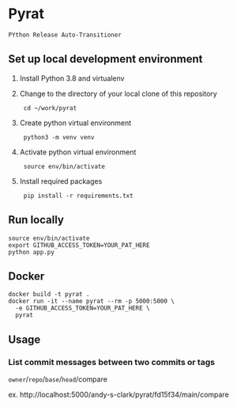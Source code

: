 # Pyrat

`PYthon Release Auto-Transitioner`

## Set up local development environment

1. Install Python 3.8 and virtualenv
2. Change to the directory of your local clone of this repository

        cd ~/work/pyrat
3. Create python virtual environment

        python3 -m venv venv
4. Activate python virtual environment

        source env/bin/activate
5. Install required packages

        pip install -r requirements.txt

## Run locally

    source env/bin/activate
    export GITHUB_ACCESS_TOKEN=YOUR_PAT_HERE
    python app.py

## Docker

    docker build -t pyrat .
    docker run -it --name pyrat --rm -p 5000:5000 \
      -e GITHUB_ACCESS_TOKEN=YOUR_PAT_HERE \
      pyrat

## Usage

### List commit messages between two commits or tags

`owner`/`repo`/`base`/`head`/compare

ex. http://localhost:5000/andy-s-clark/pyrat/fd15f34/main/compare
